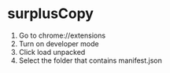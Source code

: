 # surplusCopy

1. Go to chrome://extensions
2. Turn on developer mode
3. Click load unpacked
4. Select the folder that contains manifest.json
